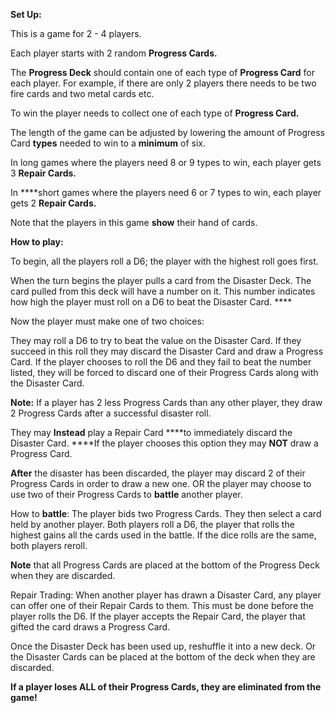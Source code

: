 **Set Up:**

This is a game for 2 - 4 players.

Each player starts with 2 random **Progress Cards.**

The **Progress Deck** should contain one of each type of **Progress Card** for each player. For example, if there are only 2 players there needs to be two fire cards and two metal cards etc.

To win the player needs to collect one of each type of **Progress Card.**

The length of the game can be adjusted by lowering the amount of Progress Card **types** needed to win to a **minimum** of six.

In long games where the players need 8 or 9 types to win, each player gets 3 **Repair Cards.**

In ****short games where the players need 6 or 7 types to win, each player gets 2 **Repair Cards.**

Note that the players in this game **show** their hand of cards.

**How to play:**

To begin, all the players roll a D6; the player with the highest roll goes first.

When the turn begins the player pulls a card from the Disaster Deck. The card pulled from this deck will have a number on it. This number indicates how high the player must roll on a D6 to beat the Disaster Card. ****

Now the player must make one of two choices:

They may roll a D6 to try to beat the value on the Disaster Card. If they succeed in this roll they may discard the Disaster Card and draw a Progress Card. If the player chooses to roll the D6 and they fail to beat the number listed, they will be forced to discard one of their Progress Cards along with the Disaster Card.

**Note:** If a player has 2 less Progress Cards than any other player, they draw 2 Progress Cards after a successful disaster roll.

They may **Instead** play a Repair Card ****to immediately discard the Disaster Card. ****If the player chooses this option they may **NOT** draw a Progress Card.

**After** the disaster has been discarded, the player may discard 2 of their Progress Cards in order to draw a new one. OR the player may choose to use two of their Progress Cards to **battle** another player.

How to **battle**: The player bids two Progress Cards. They then select a card held by another player. Both players roll a D6, the player that rolls the highest gains all the cards used in the battle. If the dice rolls are the same, both players reroll.

**Note** that all Progress Cards are placed at the bottom of the Progress Deck when they are discarded.

Repair Trading: When another player has drawn a Disaster Card, any player can offer one of their Repair Cards to them. This must be done before the player rolls the D6. If the player accepts the Repair Card, the player that gifted the card draws a Progress Card.

Once the Disaster Deck has been used up, reshuffle it into a new deck. Or the Disaster Cards can be placed at the bottom of the deck when they are discarded.

**If a player loses ALL of their Progress Cards, they are eliminated from the game!**
